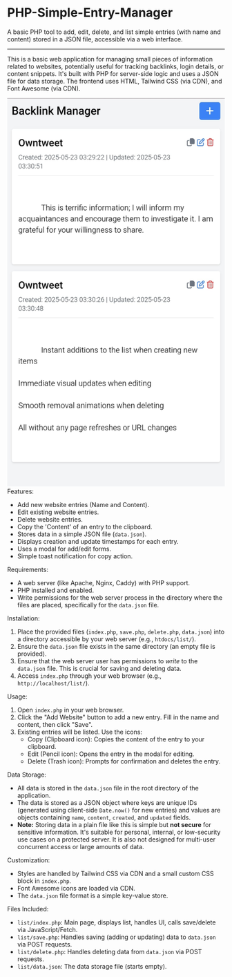 # PHP-Simple-Entry-Manager
A basic PHP tool to add, edit, delete, and list simple entries (with name and content) stored in a JSON file, accessible via a web interface.

---

This is a basic web application for managing small pieces of information related to websites, potentially useful for tracking backlinks, login details, or content snippets. It's built with PHP for server-side logic and uses a JSON file for data storage. The frontend uses HTML, Tailwind CSS (via CDN), and Font Awesome (via CDN).

![Screenshot Home](screenshot/Screenshot_2025-05-23-09-34-32-233_com.android.chrome-edit.jpg) 
Features:
- Add new website entries (Name and Content).
- Edit existing website entries.
- Delete website entries.
- Copy the 'Content' of an entry to the clipboard.
- Stores data in a simple JSON file (`data.json`).
- Displays creation and update timestamps for each entry.
- Uses a modal for add/edit forms.
- Simple toast notification for copy action.

Requirements:
- A web server (like Apache, Nginx, Caddy) with PHP support.
- PHP installed and enabled.
- Write permissions for the web server process in the directory where the files are placed, specifically for the `data.json` file.

Installation:
1.  Place the provided files (`index.php`, `save.php`, `delete.php`, `data.json`) into a directory accessible by your web server (e.g., `htdocs/list/`).
2.  Ensure the `data.json` file exists in the same directory (an empty file is provided).
3.  Ensure that the web server user has permissions to *write* to the `data.json` file. This is crucial for saving and deleting data.
4.  Access `index.php` through your web browser (e.g., `http://localhost/list/`).

Usage:
1.  Open `index.php` in your web browser.
2.  Click the "Add Website" button to add a new entry. Fill in the name and content, then click "Save".
3.  Existing entries will be listed. Use the icons:
    -   Copy (Clipboard icon): Copies the content of the entry to your clipboard.
    -   Edit (Pencil icon): Opens the entry in the modal for editing.
    -   Delete (Trash icon): Prompts for confirmation and deletes the entry.

Data Storage:
- All data is stored in the `data.json` file in the root directory of the application.
- The data is stored as a JSON object where keys are unique IDs (generated using client-side `Date.now()` for new entries) and values are objects containing `name`, `content`, `created`, and `updated` fields.
- **Note:** Storing data in a plain file like this is simple but **not secure** for sensitive information. It's suitable for personal, internal, or low-security use cases on a protected server. It is also not designed for multi-user concurrent access or large amounts of data.

Customization:
- Styles are handled by Tailwind CSS via CDN and a small custom CSS block in `index.php`.
- Font Awesome icons are loaded via CDN.
- The `data.json` file format is a simple key-value store.

Files Included:
- `list/index.php`: Main page, displays list, handles UI, calls save/delete via JavaScript/Fetch.
- `list/save.php`: Handles saving (adding or updating) data to `data.json` via POST requests.
- `list/delete.php`: Handles deleting data from `data.json` via POST requests.
- `list/data.json`: The data storage file (starts empty).
